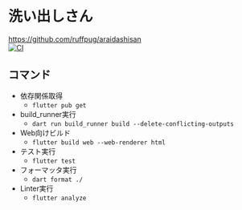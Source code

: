 # 洗い出しさん

https://github.com/ruffpug/araidashisan  
[![CI](https://github.com/ruffpug/araidashisan/actions/workflows/CI.yml/badge.svg)](https://github.com/ruffpug/araidashisan/actions/workflows/CI.yml)  

## コマンド

* 依存関係取得
    * `flutter pub get`
* build_runner実行
    * `dart run build_runner build --delete-conflicting-outputs`
* Web向けビルド
    * `flutter build web --web-renderer html`
* テスト実行
    * `flutter test`
* フォーマッタ実行
    * `dart format ./`
* Linter実行
    * `flutter analyze`
